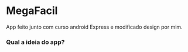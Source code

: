 # MegaFacil
App feito junto com curso android Express e modificado design por mim.

### Qual a ideia do app?
